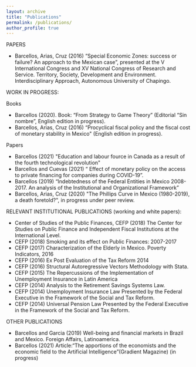 ```yaml
---
layout: archive
title: "Publications"
permalink: /publications/
author_profile: true
---
```


PAPERS

* Barcellos, Arias, Cruz (2016) “Special Economic Zones: success or failure? An approach to the Mexican case”, presented at the V International Congress and XV National Congress of Research and Service. Territory, Society, Development and Environment. Interdisciplinary Approach, Autonomous University of Chapingo.


WORK IN PROGRESS:

Books

* Barcellos (2020). Book: “From Strategy to Game Theory” (Editorial “Sin nombre”, English edition in progress).
* Barcellos, Arias, Cruz (2016) “Procyclical fiscal policy and the fiscal cost of monetary stability in Mexico" (English edition in progress).

Papers

* Barcellos (2021) "Education and labour fource in Canada as a result of the fourth technological revolution"
* Barcellos and Cuevas (2021) “ Effect of monetary policy on the access to private financing for companies during COVID-19”.
* Barcellos (2019) “Indebtedness of the Federal Entities in Mexico 2008-2017. An analysis of the Institutional and Organizational Framework” 
* Barcellos, Arias, Cruz (2020) "The Phillips Curve in Mexico (1980-2019), a death foretold?", in progress under peer review.

RELEVANT INSTITUTIONAL PUBLICATIONS (working and white papers):

* Center of Studies of the Public Finances, CEFP (2018) The Center for Studies on Public Finance and Independent Fiscal Institutions at the International Level.
* CEFP (2018) Smoking and its effect on Public Finances: 2007-2017
* CEFP (2017) Characterization of the Elderly in Mexico. Poverty Indicators, 2016
* CEFP (2016) Ex Post Evaluation of the Tax Reform 2014
* CEFP (2016) Structural Autoregressive Vectors Methodology with Stata.
* CEFP (2015) The Repercussions of the Implementation of Unemployment Insurance in Latin America
* CEFP (2014) Analysis to the Retirement Savings Systems Law.
* CEFP (2014) Unemployment Insurance Law Presented by the Federal Executive in the Framework of the Social and Tax Reform.
* CEFP (2014) Universal Pension Law Presented by the Federal Executive in the Framework of the Social and Tax Reform.

OTHER PUBLICATIONS
* Barcellos and Garcia (2019) Well-being and financial markets in Brazil and Mexico. Foreign Affairs, Latinoamerica.
* Barcellos (2021) Article:“The apportions of the economists and the economic field to the Artificial Intelligence”(Gradient Magazine) (in progress)


